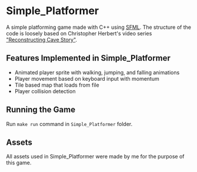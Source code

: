 # Simple_Platformer
A simple platforming game made with C++ using [SFML](https://www.sfml-dev.org/). The structure of the code is loosely based on Christopher Herbert's video series ["Reconstructing Cave Story"](https://www.youtube.com/watch?v=IufkC1IRY2Q&list=PL006xsVEsbKjSKBmLu1clo85yLrwjY67X).

## Features Implemented in Simple_Platformer
* Animated player sprite with walking, jumping, and falling animations
* Player movement based on keyboard input with momentum
* Tile based map that loads from file
* Player collision detection

## Running the Game
Run `make run` command in `Simple_Platformer` folder.

## Assets
All assets used in Simple_Platformer were made by me for the purpose of this game.